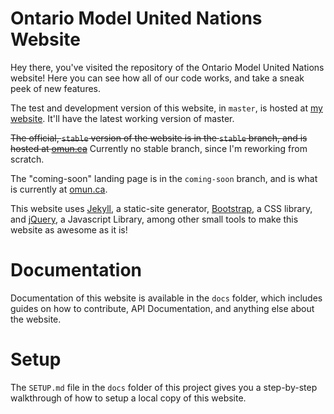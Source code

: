 # Ontario Model United Nations Website

Hey there, you've visited the repository of the Ontario Model United Nations website! Here you can see how all of our code works, and take a sneak peek of new features.

The test and development version of this website, in `master`, is hosted at [my website](http://matthewwang.me/omun/). It'll have the latest working version of master.

~~The official, `stable` version of the website is in the `stable` branch, and is hosted at [omun.ca](http://omun.ca/)~~ Currently no stable branch, since I'm reworking from scratch.

The "coming-soon" landing page is in the `coming-soon` branch, and is what is currently at [omun.ca](http://omun.ca/).

This website uses [Jekyll](https://jekyllrb.com), a static-site generator, [Bootstrap](https://getbootstrap.com), a CSS library, and [jQuery](http://jquery.com), a Javascript Library, among other small tools to make this website as awesome as it is!

# Documentation

Documentation of this website is available in the `docs` folder, which includes guides on how to contribute, API Documentation, and anything else about the website.

# Setup

The `SETUP.md` file in the `docs` folder of this project gives you a step-by-step walkthrough of how to setup a local copy of this website.
